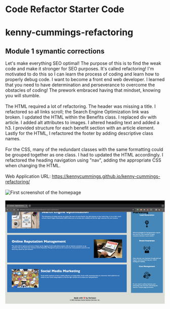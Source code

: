 # Code Refactor Starter Code
# kenny-cummings-refactoring
## Module 1 symantic corrections
Let's make everything SEO optimal! The purpose of this is to find the weak code and make it stronger for SEO purposes. It's called refactoring! I'm motivated to do this so I can learn the process of coding and learn how to properly debug code. I want to become a front end web developer. I learned that you need to have determination and perseverance to overcome the obstacles of coding! The prework embraced having that mindset, knowing you will stumble.
<br>
<br>
The HTML required a lot of refactoring. The header was missing a title. I refactored so all links scroll; the Search Engine Optimization link was broken. I updated the HTML within the Benefits class. I replaced div with article. I added alt attributes to images. I altered heading text and added a h3. I provided structure for each benefit section with an article element. Lastly for the HTML, I refactored the footer by adding descriptive class names.
<br>
<br>
For the CSS, many of the redundant classes with the same formatting could be grouped together as one class. I had to updated the HTML accordingly. I refactored the heading navigation using "nav", adding the appropriate CSS when changing the HTML.
<br>
<br>
Web Application URL: https://kennycummings.github.io/kenny-cummings-refactoring/
<br>
<br>
<img src="./assets/images/homepage-1.png" alt="First screenshot of the homepage">
<br>
<br>
<img src="./assets/images/homepage-2.png" alt="Second screenshot of the homepage">